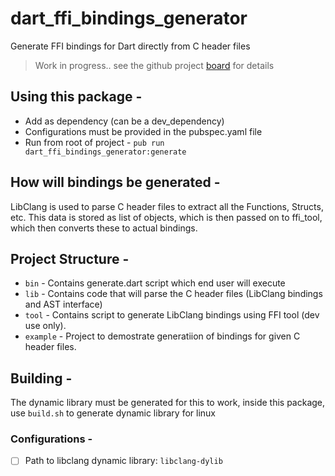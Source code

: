 # dart_ffi_bindings_generator

Generate FFI bindings for Dart directly from C header files

> Work in progress.. see the github project [board](https://github.com/mannprerak2/dart_ffi_bindings_generator/projects/1) for details

## Using this package - 
- Add as dependency (can be a dev_dependency)
- Configurations must be provided in the pubspec.yaml file
- Run from root of project - `pub run dart_ffi_bindings_generator:generate`

## How will bindings be generated -
LibClang is used to parse C header files to extract all the Functions, Structs, etc. This data is stored as list of objects, which is then passed on to ffi_tool, which then converts these to actual bindings.

## Project Structure -

- `bin` - Contains generate.dart script which end user will execute
- `lib` - Contains code that will parse the C header files (LibClang bindings and AST interface)
- `tool` - Contains script to generate LibClang bindings using FFI tool (dev use only).
- `example` - Project to demostrate generatiion of bindings for given C header files.

## Building -
The dynamic library must be generated for this to work,
inside this package, use `build.sh` to generate dynamic library for linux

### Configurations -

- [ ] Path to libclang dynamic library: `libclang-dylib`